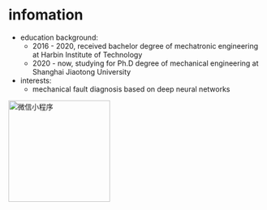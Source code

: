 # infomation

* education background:
  * 2016 - 2020,  received bachelor degree of mechatronic engineering at Harbin Institute of Technology
  * 2020 - now, studying for Ph.D degree of mechanical engineering at Shanghai Jiaotong University
* interests:
  * mechanical fault diagnosis based on deep neural networks

<img src="./figures/饮水思源.jpg" width="200" height="200" alt="微信小程序"/><br/>
